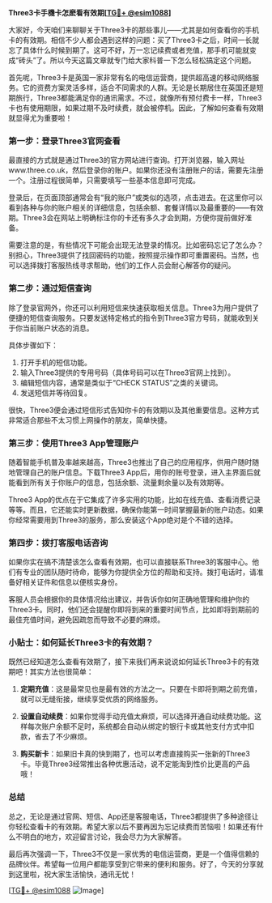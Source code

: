 **Three3卡手機卡怎麽看有效期[[TG💪+ @esim1088](https://t.me/s/esim1088)]**

大家好，今天咱们来聊聊关于Three3卡的那些事儿——尤其是如何查看你的手机卡的有效期。相信不少人都会遇到这样的问题：买了Three3卡之后，时间一长就忘了具体什么时候到期了。这可不好，万一忘记续费或者充值，那手机可能就变成“砖头”了。所以今天这篇文章就专门给大家科普一下怎么轻松搞定这个问题。

首先呢，Three3卡是英国一家非常有名的电信运营商，提供超高速的移动网络服务。它的资费方案灵活多样，适合不同需求的人群。无论是长期居住在英国还是短期旅行，Three3都能满足你的通讯需求。不过，就像所有预付费卡一样，Three3卡也有使用期限，如果过期不及时续费，就会被停机。因此，了解如何查看有效期就显得尤为重要啦！

### **第一步：登录Three3官网查看**

最直接的方式就是通过Three3的官方网站进行查询。打开浏览器，输入网址www.three.co.uk，然后登录你的账户。如果你还没有注册账户的话，需要先注册一个。注册过程很简单，只需要填写一些基本信息即可完成。

登录后，在页面顶部通常会有“我的账户”或类似的选项，点击进去。在这里你可以看到各种与你的账户相关的详细信息，包括余额、套餐详情以及最重要的——有效期。Three3会在网站上明确标注你的卡还有多久才会到期，方便你提前做好准备。

需要注意的是，有些情况下可能会出现无法登录的情况。比如密码忘记了怎么办？别担心，Three3提供了找回密码的功能，按照提示操作即可重置密码。当然，也可以选择拨打客服热线寻求帮助，他们的工作人员会耐心解答你的疑问。

### **第二步：通过短信查询**

除了登录官网外，你还可以利用短信来快速获取相关信息。Three3为用户提供了便捷的短信查询服务。只要发送特定格式的指令到Three3官方号码，就能收到关于你当前账户状态的消息。

具体步骤如下：
1. 打开手机的短信功能。
2. 输入Three3提供的专用号码（具体号码可以在Three3官网上找到）。
3. 编辑短信内容，通常是类似于“CHECK STATUS”之类的关键词。
4. 发送短信并等待回复。

很快，Three3便会通过短信形式告知你卡的有效期以及其他重要信息。这种方式非常适合那些不太习惯上网操作的朋友，简单快捷。

### **第三步：使用Three3 App管理账户**

随着智能手机普及率越来越高，Three3也推出了自己的应用程序，供用户随时随地管理自己的账户信息。下载Three3 App后，用你的账号登录，进入主界面后就能看到所有关于你账户的信息，包括余额、流量剩余量以及有效期等。

Three3 App的优点在于它集成了许多实用的功能，比如在线充值、查看消费记录等等。而且，它还能实时更新数据，确保你能第一时间掌握最新的账户动态。如果你经常需要用到Three3的服务，那么安装这个App绝对是个不错的选择。

### **第四步：拨打客服电话咨询**

如果你实在搞不清楚该怎么查看有效期，也可以直接联系Three3的客服中心。他们有专业的团队随时待命，能够为你提供全方位的帮助和支持。拨打电话时，请准备好相关证件和信息以便核实身份。

客服人员会根据你的具体情况给出建议，并告诉你如何正确地管理和维护你的Three3卡。同时，他们还会提醒你即将到来的重要时间节点，比如即将到期前的最佳充值时间，避免因疏忽而导致不必要的麻烦。

### **小贴士：如何延长Three3卡的有效期？**

既然已经知道怎么查看有效期了，接下来我们再来说说如何延长Three3卡的有效期吧！其实方法也很简单：

1. **定期充值**：这是最常见也是最有效的方法之一。只要在卡即将到期之前充值，就可以无缝衔接，继续享受优质的网络服务。
   
2. **设置自动续费**：如果你觉得手动充值太麻烦，可以选择开通自动续费功能。这样每次账户余额不足时，系统都会自动从绑定的银行卡或其他支付方式中扣款，省去了不少麻烦。

3. **购买新卡**：如果旧卡真的快到期了，也可以考虑直接购买一张新的Three3卡。毕竟Three3经常推出各种优惠活动，说不定能淘到性价比更高的产品哦！

### **总结**

总之，无论是通过官网、短信、App还是客服电话，Three3都提供了多种途径让你轻松查看卡的有效期。希望大家以后不要再因为忘记续费而苦恼啦！如果还有什么不明白的地方，欢迎留言讨论，我会尽力为大家解答。

最后再次强调一下，Three3不仅是一家优秀的电信运营商，更是一个值得信赖的品牌伙伴。希望每一位用户都能享受到它带来的便利和服务。好了，今天的分享就到这里啦，祝大家生活愉快，通讯无忧！

[[TG💪+ @esim1088](https://t.me/s/esim1088) ![Image](https://i.postimg.cc/4NQfJmqS/Snipaste-2025-05-13-00-14-12.png)]